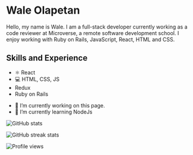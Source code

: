 # Wale Olapetan

Hello, my name is Wale. I am a full-stack developer currently working as a code reviewer at Microverse, a remote software development school. I enjoy working with Ruby on Rails, JavaScript, React, HTML and CSS.

## Skills and Experience
* ⚛️ React
* 💻 HTML, CSS, JS
* Redux
* Ruby on Rails


- 🔭 I’m currently working on this page. 
- 🌱 I’m currently learning NodeJs 

![GitHub stats](https://github-readme-stats.vercel.app/api?username=wale-prog&show_icons=true)  

![GitHub streak stats](https://streak-stats.demolab.com/?user=wale-prog)  

![Profile views](https://gpvc.arturio.dev/wale-prog)  
